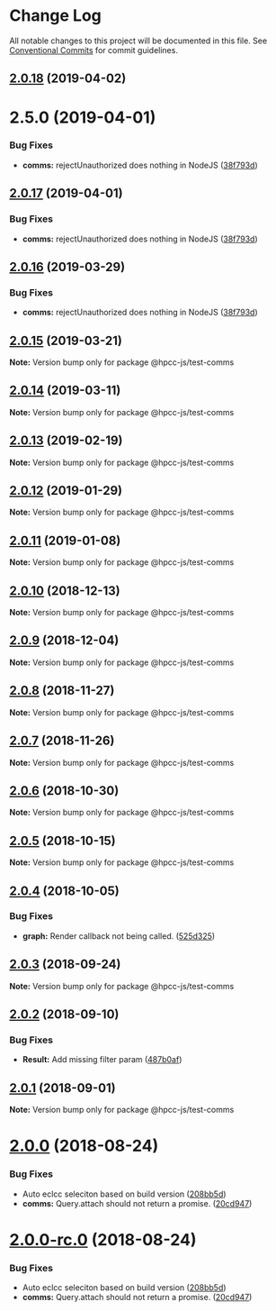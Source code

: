 # Change Log

All notable changes to this project will be documented in this file.
See [Conventional Commits](https://conventionalcommits.org) for commit guidelines.

## [2.0.18](https://github.com/GordonSmith/Visualization/compare/@hpcc-js/test-comms@2.0.14...@hpcc-js/test-comms@2.0.18) (2019-04-02)



# 2.5.0 (2019-04-01)


### Bug Fixes

* **comms:** rejectUnauthorized does nothing in NodeJS ([38f793d](https://github.com/GordonSmith/Visualization/commit/38f793d))






## [2.0.17](https://github.com/GordonSmith/Visualization/compare/@hpcc-js/test-comms@2.0.14...@hpcc-js/test-comms@2.0.17) (2019-04-01)


### Bug Fixes

* **comms:** rejectUnauthorized does nothing in NodeJS ([38f793d](https://github.com/GordonSmith/Visualization/commit/38f793d))






## [2.0.16](https://github.com/GordonSmith/Visualization/compare/@hpcc-js/test-comms@2.0.14...@hpcc-js/test-comms@2.0.16) (2019-03-29)


### Bug Fixes

* **comms:** rejectUnauthorized does nothing in NodeJS ([38f793d](https://github.com/GordonSmith/Visualization/commit/38f793d))






## [2.0.15](https://github.com/GordonSmith/Visualization/compare/@hpcc-js/test-comms@2.0.14...@hpcc-js/test-comms@2.0.15) (2019-03-21)

**Note:** Version bump only for package @hpcc-js/test-comms






## [2.0.14](https://github.com/GordonSmith/Visualization/compare/@hpcc-js/test-comms@2.0.13...@hpcc-js/test-comms@2.0.14) (2019-03-11)

**Note:** Version bump only for package @hpcc-js/test-comms






## [2.0.13](https://github.com/GordonSmith/Visualization/compare/@hpcc-js/test-comms@2.0.12...@hpcc-js/test-comms@2.0.13) (2019-02-19)

**Note:** Version bump only for package @hpcc-js/test-comms






## [2.0.12](https://github.com/GordonSmith/Visualization/compare/@hpcc-js/test-comms@2.0.11...@hpcc-js/test-comms@2.0.12) (2019-01-29)

**Note:** Version bump only for package @hpcc-js/test-comms






## [2.0.11](https://github.com/GordonSmith/Visualization/compare/@hpcc-js/test-comms@2.0.10...@hpcc-js/test-comms@2.0.11) (2019-01-08)

**Note:** Version bump only for package @hpcc-js/test-comms






## [2.0.10](https://github.com/GordonSmith/Visualization/compare/@hpcc-js/test-comms@2.0.9...@hpcc-js/test-comms@2.0.10) (2018-12-13)

**Note:** Version bump only for package @hpcc-js/test-comms






## [2.0.9](https://github.com/GordonSmith/Visualization/compare/@hpcc-js/test-comms@2.0.8...@hpcc-js/test-comms@2.0.9) (2018-12-04)

**Note:** Version bump only for package @hpcc-js/test-comms






## [2.0.8](https://github.com/GordonSmith/Visualization/compare/@hpcc-js/test-comms@2.0.7...@hpcc-js/test-comms@2.0.8) (2018-11-27)

**Note:** Version bump only for package @hpcc-js/test-comms






<a name="2.0.7"></a>
## [2.0.7](https://github.com/GordonSmith/Visualization/compare/@hpcc-js/test-comms@2.0.6...@hpcc-js/test-comms@2.0.7) (2018-11-26)

**Note:** Version bump only for package @hpcc-js/test-comms





<a name="2.0.6"></a>
## [2.0.6](https://github.com/GordonSmith/Visualization/compare/@hpcc-js/test-comms@2.0.5...@hpcc-js/test-comms@2.0.6) (2018-10-30)

**Note:** Version bump only for package @hpcc-js/test-comms





<a name="2.0.5"></a>
## [2.0.5](https://github.com/GordonSmith/Visualization/compare/@hpcc-js/test-comms@2.0.4...@hpcc-js/test-comms@2.0.5) (2018-10-15)

**Note:** Version bump only for package @hpcc-js/test-comms





<a name="2.0.4"></a>
## [2.0.4](https://github.com/GordonSmith/Visualization/compare/@hpcc-js/test-comms@2.0.3...@hpcc-js/test-comms@2.0.4) (2018-10-05)


### Bug Fixes

* **graph:** Render callback not being called. ([525d325](https://github.com/GordonSmith/Visualization/commit/525d325))





<a name="2.0.3"></a>
## [2.0.3](https://github.com/GordonSmith/Visualization/compare/@hpcc-js/test-comms@2.0.2...@hpcc-js/test-comms@2.0.3) (2018-09-24)

**Note:** Version bump only for package @hpcc-js/test-comms





<a name="2.0.2"></a>
## [2.0.2](https://github.com/GordonSmith/Visualization/compare/@hpcc-js/test-comms@2.0.1...@hpcc-js/test-comms@2.0.2) (2018-09-10)


### Bug Fixes

* **Result:** Add missing filter param ([487b0af](https://github.com/GordonSmith/Visualization/commit/487b0af))





<a name="2.0.1"></a>
## [2.0.1](https://github.com/GordonSmith/Visualization/compare/@hpcc-js/test-comms@2.0.0...@hpcc-js/test-comms@2.0.1) (2018-09-01)

**Note:** Version bump only for package @hpcc-js/test-comms





<a name="2.0.0"></a>
# [2.0.0](https://github.com/GordonSmith/Visualization/compare/@hpcc-js/test-comms@0.0.59...@hpcc-js/test-comms@2.0.0) (2018-08-24)


### Bug Fixes

* Auto eclcc seleciton based on build version ([208bb5d](https://github.com/GordonSmith/Visualization/commit/208bb5d))
* **comms:** Query.attach should not return a promise. ([20cd947](https://github.com/GordonSmith/Visualization/commit/20cd947))





<a name="2.0.0-rc.0"></a>
# [2.0.0-rc.0](https://github.com/GordonSmith/Visualization/compare/@hpcc-js/test-comms@0.0.59...@hpcc-js/test-comms@2.0.0-rc.0) (2018-08-24)


### Bug Fixes

* Auto eclcc seleciton based on build version ([208bb5d](https://github.com/GordonSmith/Visualization/commit/208bb5d))
* **comms:** Query.attach should not return a promise. ([20cd947](https://github.com/GordonSmith/Visualization/commit/20cd947))
